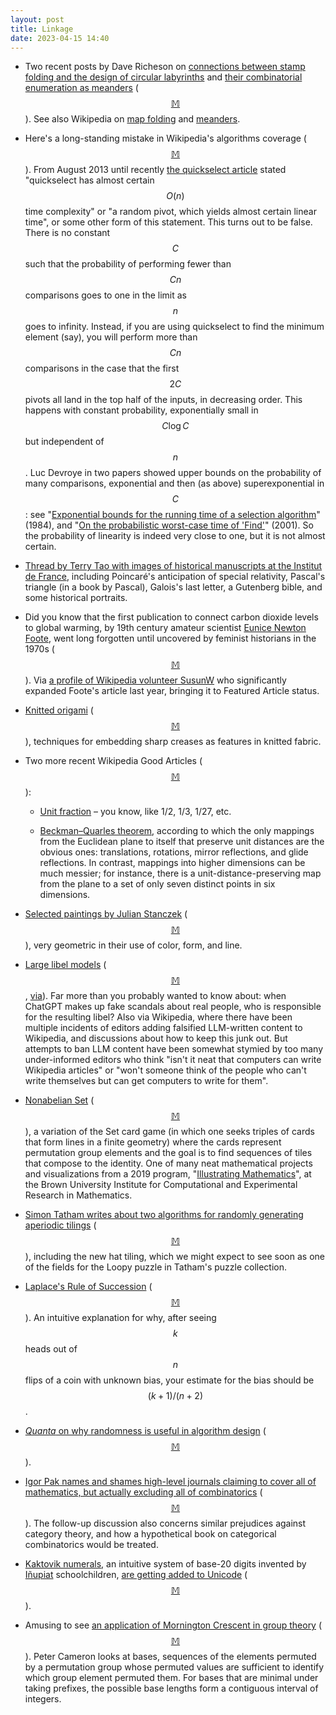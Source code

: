 ```yaml
---
layout: post
title: Linkage
date: 2023-04-15 14:40
---
```

* Two recent posts by Dave Richeson on [connections between stamp folding and the design of circular labyrinths](https://mathstodon.xyz/@divbyzero/110074607064920932) and [their combinatorial enumeration as meanders](https://mathstodon.xyz/@divbyzero/110107529366706667) <span style="white-space:nowrap">([$$\mathbb{M}$$](https://mathstodon.xyz/@11011110/110130128539526442)).</span> 
See also Wikipedia on [map folding](https://en.wikipedia.org/wiki/Map_folding) and [meanders](https://en.wikipedia.org/wiki/Meander_(mathematics)).

* Here's a long-standing mistake in Wikipedia's algorithms coverage <span style="white-space:nowrap">([$$\mathbb{M}$$](https://mathstodon.xyz/@11011110/110131646871368785)).</span> From August 2013 until recently [the quickselect article](https://en.wikipedia.org/wiki/Quickselect) stated "quickselect has almost certain $$O(n)$$ time complexity" or "a random pivot, which yields almost certain linear time", or some other form of this statement. This turns out to be false. There is no constant $$C$$ such that the probability of performing fewer than $$Cn$$ comparisons goes to one in the limit as $$n$$ goes to infinity. Instead, if you are using quickselect to find the minimum element (say), you will perform more than $$Cn$$ comparisons in the case that the first $$2C$$ pivots all land in the top half of the inputs, in decreasing order. This happens with constant probability, exponentially small in $$C\log C$$ but independent of $$n$$. Luc Devroye in two papers showed upper bounds on the probability of many comparisons, exponential and then (as above) superexponential in $$C$$: see "[Exponential bounds for the running time of a selection algorithm](http://luc.devroye.org/devroye-selection1984.pdf)" (1984), and "[On the probabilistic worst-case time of 'Find'](http://luc.devroye.org/wcfind.pdf)" (2001). So the probability of linearity is indeed very close to one, but it is not almost certain.

* [Thread by Terry Tao with images of historical manuscripts at the Institut de France](https://mathstodon.xyz/@tao/110068572186339264), including Poincaré's anticipation of special relativity, Pascal's triangle (in a book by Pascal), Galois's last letter, a Gutenberg bible, and some historical portraits.

*  Did you know that the first publication to connect carbon dioxide levels to global warming, by 19th century amateur scientist [Eunice Newton Foote](https://en.wikipedia.org/wiki/Eunice_Newton_Foote), went long forgotten until uncovered by feminist historians in the 1970s <span style="white-space:nowrap">([$$\mathbb{M}$$](https://mathstodon.xyz/@11011110/110144606239976056)).</span> Via [a profile of Wikipedia volunteer SusunW](https://wikimediafoundation.org/news/2023/03/14/susunw-is-on-a-mission-to-write-women-into-history-with-wikipedia/) who significantly expanded Foote's article last year, bringing it to Featured Article status.

* [Knitted origami](https:doi.org/10.1080/17513472.2023.2191572) <span style="white-space:nowrap">([$$\mathbb{M}$$](https://mathstodon.xyz/@villares@ciberlandia.pt/110123876929220736)),</span> techniques for embedding sharp creases as features in knitted fabric.

* Two more recent Wikipedia Good Articles <span style="white-space:nowrap">([$$\mathbb{M}$$](https://mathstodon.xyz/@11011110/110155594315017176)):</span>

  * [Unit fraction](https://en.wikipedia.org/wiki/Unit_fraction) – you know, like 1/2, 1/3, 1/27, etc.

  * [Beckman–Quarles theorem](https://en.wikipedia.org/wiki/Beckman%E2%80%93Quarles_theorem), according to which the only mappings from the Euclidean plane to itself that preserve unit distances are the obvious ones: translations, rotations, mirror reflections, and glide reflections. In contrast, mappings into higher dimensions can be much messier; for instance, there is a unit-distance-preserving map from the plane to a set of only seven distinct points in six dimensions.

* [Selected paintings by Julian Stanczek](https://www.julianstanczak.com/work.php) <span style="white-space:nowrap">([$$\mathbb{M}$$](https://mathstodon.xyz/@joshmillard@mastodon.social/110113097820423511)),</span> very geometric in their use of color, form, and line.

* [Large libel models](https://reason.com/tag/large-libel-models/) <span style="white-space:nowrap">([$$\mathbb{M}$$](https://mathstodon.xyz/@11011110/110166208017935593),</span> [via](https://www.metafilter.com/198888/ChatGPT-cooks-up-fake-sexual-harassment-scandal-and-names-real-professor)). Far more than you probably wanted to know about: when ChatGPT makes up fake scandals about real people, who is responsible for the resulting libel? Also via Wikipedia, where there have been multiple incidents of editors adding falsified LLM-written content to Wikipedia, and discussions about how to keep this junk out. But attempts to ban LLM content have been somewhat stymied by too many under-informed editors who think "isn't it neat that computers can write Wikipedia articles" or "won't someone think of the people who can't write themselves but can get computers to write for them".

* [Nonabelian Set](https://im.icerm.brown.edu/portfolio/nonabelian-set/) <span style="white-space:nowrap">([$$\mathbb{M}$$](https://mathstodon.xyz/@11011110/110172037195803108)),</span> a variation of the Set card game (in which one seeks triples of cards that form lines in a finite geometry) where the cards represent permutation group elements and the goal is to find sequences of tiles that compose to the identity. One of many neat mathematical projects and visualizations from a 2019 program, "[Illustrating Mathematics](https://im.icerm.brown.edu/)", at the Brown University Institute for Computational and Experimental Research in Mathematics.

* [Simon Tatham writes about two algorithms for randomly generating aperiodic tilings](https://www.chiark.greenend.org.uk/~sgtatham/quasiblog/aperiodic-tilings/) <span style="white-space:nowrap">([$$\mathbb{M}$$](https://mathstodon.xyz/@fanf@mendeddrum.org/110175215669526845)),</span> including the new hat tiling, which we might expect to see soon as one of the fields for the Loopy puzzle in Tatham's puzzle collection.

* [Laplace's Rule of Succession](https://ericneyman.wordpress.com/2020/11/29/an-elegant-proof-of-laplaces-rule-of-succession/) <span style="white-space:nowrap">([$$\mathbb{M}$$](https://mathstodon.xyz/@ccanonne/110183704348315532)).</span> An intuitive explanation for why, after seeing $$k$$ heads out of $$n$$ flips of a coin with unknown bias, your estimate for the bias should be $$(k+1)/(n+2)$$.

* [_Quanta_ on why randomness is useful in algorithm design](https://www.quantamagazine.org/how-randomness-improves-algorithms-20230403/) <span style="white-space:nowrap">([$$\mathbb{M}$$](https://mathstodon.xyz/@QuantaMagazine@mstdn.social/110135300361305997)).</span>

* [Igor Pak names and shames high-level journals claiming to cover all of mathematics, but actually excluding all of combinatorics](https://igorpak.wordpress.com/2023/04/12/the-journal-hall-of-shame/) <span style="white-space:nowrap">([$$\mathbb{M}$$](https://mathstodon.xyz/@11011110/110195556643419780)).</span> The follow-up discussion also concerns similar prejudices against category theory, and how a hypothetical book on categorical combinatorics would be treated.

* [Kaktovik numerals](https://en.wikipedia.org/wiki/Kaktovik_numerals), an intuitive system of base-20 digits invented by [Iñupiat](https://en.wikipedia.org/wiki/I%C3%B1upiat) schoolchildren, [are getting added to Unicode](https://www.scientificamerican.com/article/a-number-system-invented-by-inuit-schoolchildren-will-make-its-silicon-valley-debut/) <span style="white-space:nowrap">([$$\mathbb{M}$$](https://mathstodon.xyz/@tokensane@mastodon.me.uk/110190269945900718)).</span>

* Amusing to see [an application of Mornington Crescent in group theory](https://cameroncounts.wordpress.com/2023/04/15/bases-2/) <span style="white-space:nowrap">([$$\mathbb{M}$$](https://mathstodon.xyz/@11011110/110204407564525420)).</span> Peter Cameron looks at bases, sequences of the elements permuted by a permutation group whose permuted values are sufficient to identify which group element permuted them. For bases that are minimal under taking prefixes, the possible base lengths form a contiguous interval of integers.